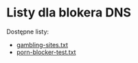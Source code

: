 # Listy dla blokera DNS
Dostępne listy:

* [gambling-sites.txt](https://github.com/mikejbc/test/blob/master/gambling-sites.txt)
* [porn-blocker-test.txt](https://github.com/mikejbc/test/blob/master/porn-blocker-test.txt)
